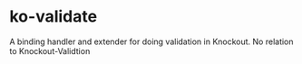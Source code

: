 ko-validate
===========

A binding handler and extender for doing validation in Knockout. No relation to Knockout-Validtion
